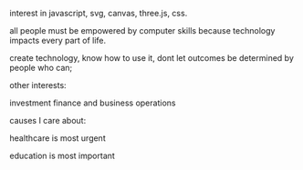 interest in javascript, svg, canvas, three.js, css.

all people must be empowered by computer skills because technology impacts every part of life. 

create technology, know how to use it, dont let outcomes be determined by people who can; 


other interests:

investment finance and business operations


causes I care about:

healthcare is most urgent 

education is most important



